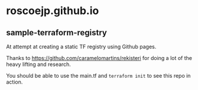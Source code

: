 # roscoejp.github.io

## sample-terraform-registry
At attempt at creating a static TF registry using Github pages.

Thanks to https://github.com/caramelomartins/rekisteri for doing a lot of the heavy lifting and research.

You should be able to use the main.tf and `terraform init` to see this repo in action.
